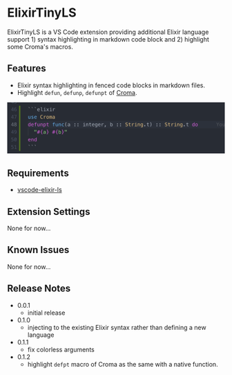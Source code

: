 # ElixirTinyLS

ElixirTinyLS is a VS Code extension providing additional Elixir language support 1) syntax highlighting in markdown code block and 2) highlight some Croma's macros.

## Features

- Elixir syntax highlighting in fenced code blocks in markdown files.
- Highlight `defun`, `defunp`, `defunpt` of [Croma](https://github.com/skirino/croma).

![image](./image.png)

## Requirements

- [vscode-elixir-ls](https://github.com/JakeBecker/vscode-elixir-ls)

## Extension Settings

None for now...

## Known Issues

None for now...

## Release Notes

- 0.0.1
  - initial release
- 0.1.0
  - injecting to the existing Elixir syntax rather than defining a new language
- 0.1.1
  - fix colorless arguments
- 0.1.2
  - highlight `defpt` macro of Croma as the same with a native function.
